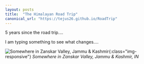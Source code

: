 ```yaml
---
layout: posts
title:  "The Himalayan Road Trip"
canonical_url: "https://tejus26.github.io/RoadTrip"
---
```


5 years since the road trip....

I am typing something to see what changes....


![Somewhere in Zanskar Valley, Jammu & Kashmir](/images/Bike_Himalayas.png "Somewhere in Zanskar Valley, Jammu & Kashmir"){:class="img-responsive"}
*Somewhere in Zanskar Valley, Jammu & Kashmir, IN*


